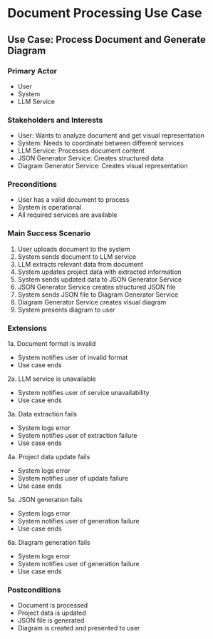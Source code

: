 # Document Processing Use Case

## Use Case: Process Document and Generate Diagram

### Primary Actor
- User
- System
- LLM Service

### Stakeholders and Interests
- User: Wants to analyze document and get visual representation
- System: Needs to coordinate between different services
- LLM Service: Processes document content
- JSON Generator Service: Creates structured data
- Diagram Generator Service: Creates visual representation

### Preconditions
- User has a valid document to process
- System is operational
- All required services are available

### Main Success Scenario
1. User uploads document to the system
2. System sends document to LLM service
3. LLM extracts relevant data from document
4. System updates project data with extracted information
5. System sends updated data to JSON Generator Service
6. JSON Generator Service creates structured JSON file
7. System sends JSON file to Diagram Generator Service
8. Diagram Generator Service creates visual diagram
9. System presents diagram to user

### Extensions
1a. Document format is invalid
   - System notifies user of invalid format
   - Use case ends

2a. LLM service is unavailable
   - System notifies user of service unavailability
   - Use case ends

3a. Data extraction fails
   - System logs error
   - System notifies user of extraction failure
   - Use case ends

4a. Project data update fails
   - System logs error
   - System notifies user of update failure
   - Use case ends

5a. JSON generation fails
   - System logs error
   - System notifies user of generation failure
   - Use case ends

6a. Diagram generation fails
   - System logs error
   - System notifies user of generation failure
   - Use case ends

### Postconditions
- Document is processed
- Project data is updated
- JSON file is generated
- Diagram is created and presented to user 